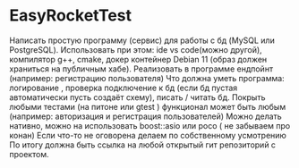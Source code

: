 # EasyRocketTest
Написать простую программу (сервис) для работы с бд (MySQL или PostgreSQL).
Использовать при этом: ide vs code(можно другой), компилятор g++, cmake, докер контейнер Debian 11 (образ должен храниться на публичным хабе).
Реализовать в программе ендпойнт (например: регистрацию пользователя)
Что должна уметь программа:
логирование ,
проверка подключение к бд (если бд пустая автоматически пусть создаёт схему),
писать / читать бд.
Покрыть любыми тестами (на питоне или gtest )
функционал может быть любым (например: авторизация и регистрация пользователей)
Можно делать нативно, можно на использовать boost::asio или poco ( не забываем про конан)
Если что-то не оговорена делаем по собственному усмотрению По итогу должна быть ссылка на любой открытый гит репозиторий с проектом.
